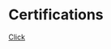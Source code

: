 # Certifications

[Click](https://github.com/IbrahimFakhir/Certifications/blob/7bdd8a6428676b3c6d92872632d08972ed10abd4/certifications/Google-Data-Analytics-Certificate.pdf)
